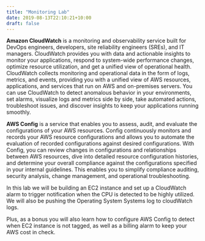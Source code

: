 ```yaml
---
title: "Monitoring Lab"
date: 2019-08-13T22:10:21+10:00
draft: false
---
```


**Amazon CloudWatch** is a monitoring and observability service built for DevOps engineers, developers, site reliability engineers (SREs), and IT managers. CloudWatch provides you with data and actionable insights to monitor your applications, respond to system-wide performance changes, optimize resource utilization, and get a unified view of operational health. CloudWatch collects monitoring and operational data in the form of logs, metrics, and events, providing you with a unified view of AWS resources, applications, and services that run on AWS and on-premises servers. You can use CloudWatch to detect anomalous behavior in your environments, set alarms, visualize logs and metrics side by side, take automated actions, troubleshoot issues, and discover insights to keep your applications
running smoothly.

**AWS Config** is a service that enables you to assess, audit, and evaluate the configurations of your AWS resources. Config continuously monitors and records your AWS resource configurations and allows you to automate the evaluation of recorded configurations against desired configurations. With Config, you can review changes in configurations and relationships between AWS resources, dive into detailed resource configuration histories, and determine your overall compliance against the configurations specified in your internal guidelines. This enables you to simplify compliance auditing, security analysis, change management, and operational troubleshooting.

In this lab we will be building an EC2 instance and set up a CloudWatch alarm to trigger notification when the CPU is detected to be highly utilized. We will also be pushing the Operating System Systems log to cloudWatch logs. 

Plus, as a bonus you will also learn how to configure AWS Config to detect when EC2 instance is not tagged, as well as a billing alarm to keep your AWS cost in check.
